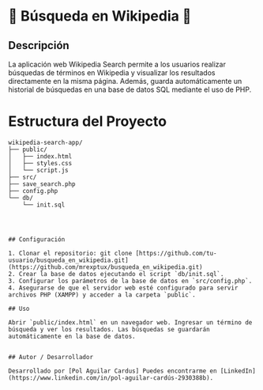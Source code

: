 # 📖 Búsqueda en Wikipedia 📖

## Descripción

La aplicación web Wikipedia Search permite a los usuarios realizar búsquedas de términos en Wikipedia y visualizar los resultados directamente en la misma página. Además, guarda automáticamente un historial de búsquedas en una base de datos SQL mediante el uso de PHP.

# Estructura del Proyecto

```plaintext
wikipedia-search-app/
├── public/
│   ├── index.html
│   ├── styles.css
│   └── script.js
├── src/
├── save_search.php
├── config.php
└── db/
    └── init.sql




## Configuración

1. Clonar el repositorio: git clone [https://github.com/tu-usuario/busqueda_en_wikipedia.git](https://github.com/mrexptux/busqueda_en_wikipedia.git)  
2. Crear la base de datos ejecutando el script `db/init.sql`. 
3. Configurar los parámetros de la base de datos en `src/config.php`.
4. Asegurarse de que el servidor web esté configurado para servir archivos PHP (XAMPP) y acceder a la carpeta `public`.

## Uso

Abrir `public/index.html` en un navegador web. Ingresar un término de búsqueda y ver los resultados. Las búsquedas se guardarán automáticamente en la base de datos.


## Autor / Desarrollador

Desarrollado por [Pol Aguilar Cardus] Puedes encontrarme en [LinkedIn](https://www.linkedin.com/in/pol-aguilar-cardús-2930388b).




